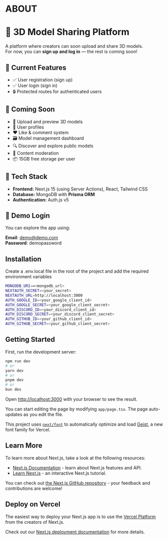 # ABOUT
# 🧊 3D Model Sharing Platform
A platform where creators can soon upload and share 3D models.  
For now, you can **sign up and log in** — the rest is coming soon!

## 🔐 Current Features

- ✅ User registration (sign up)
- ✅ User login (sign in)
- 🔒 Protected routes for authenticated users
  
## 🚀 Coming Soon   
- 🧠 Upload and preview 3D models
- 👤 User profiles
- ❤️ Like & comment system
- 🗃 Model management dashboard
- 🔍 Discover and explore public models
- 🧼 Content moderation
- 📦 15GB free storage per user

## 🧱 Tech Stack
- **Frontend:** Next.js 15 (using Server Actions), React, Tailwind CSS
- **Database:** MongoDB with **Prisma ORM**
- **Authentication:** Auth.js v5
## 🔐 Demo Login
You can explore the app using:

**Email**: demo@demo.com  
**Password**: demopassword
## Installation
Create a .env.local file in the root of the project and add the required environment variables
```bash
MONGODB_URI==<mongodb_url>
NEXTAUTH_SECRET=<your_secret>
NEXTAUTH_URL=http://localhost:3000
AUTH_GOOGLE_ID=<your_google_client_id>
AUTH_GOOGLE_SECRET=<your_google_client_secret>
AUTH_DISCORD_ID=<your_discord_client_id>
AUTH_DISCORD_SECRET=<your_discord_client_secret>
AUTH_GITHUB_ID=<your_github_client_id>
AUTH_GITHUB_SECRET=<your_github_client_secret>
```



## Getting Started

First, run the development server:

```bash
npm run dev
# or
yarn dev
# or
pnpm dev
# or
bun dev
```

Open [http://localhost:3000](http://localhost:3000) with your browser to see the result.

You can start editing the page by modifying `app/page.tsx`. The page auto-updates as you edit the file.

This project uses [`next/font`](https://nextjs.org/docs/app/building-your-application/optimizing/fonts) to automatically optimize and load [Geist](https://vercel.com/font), a new font family for Vercel.

## Learn More

To learn more about Next.js, take a look at the following resources:

- [Next.js Documentation](https://nextjs.org/docs) - learn about Next.js features and API.
- [Learn Next.js](https://nextjs.org/learn) - an interactive Next.js tutorial.

You can check out [the Next.js GitHub repository](https://github.com/vercel/next.js) - your feedback and contributions are welcome!

## Deploy on Vercel

The easiest way to deploy your Next.js app is to use the [Vercel Platform](https://vercel.com/new?utm_medium=default-template&filter=next.js&utm_source=create-next-app&utm_campaign=create-next-app-readme) from the creators of Next.js.

Check out our [Next.js deployment documentation](https://nextjs.org/docs/app/building-your-application/deploying) for more details.
